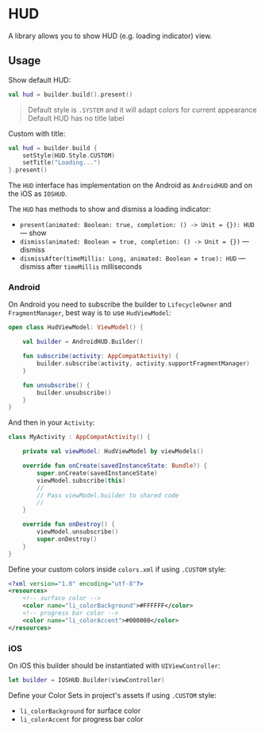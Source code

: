 # HUD

A library allows you to show HUD (e.g. loading indicator) view.

## Usage

Show default HUD:

```kotlin
val hud = builder.build().present()
```

> Default style is `.SYSTEM` and it will adapt colors for current appearance
> Default HUD has no title label

Custom with title:

```kotlin
val hud = builder.build {
    setStyle(HUD.Style.CUSTOM)
    setTitle("Loading...")
}.present()
```

The `HUD` interface has implementation on the Android as `AndroidHUD`
and on the iOS as `IOSHUD`.

The `HUD` has methods to show and dismiss a loading indicator:
- `present(animated: Boolean: true, completion: () -> Unit = {}): HUD` — show
- `dismiss(animated: Boolean = true, completion: () -> Unit = {})` — dismiss
- `dismissAfter(timeMillis: Long, animated: Boolean = true): HUD` — dismiss after `timeMillis` milliseconds

### Android

On Android you need to subscribe the builder to `LifecycleOwner` and `FragmentManager`, best way is to use `HudViewModel`:

```kotlin
open class HudViewModel: ViewModel() {

    val builder = AndroidHUD.Builder()

    fun subscribe(activity: AppCompatActivity) {
        builder.subscribe(activity, activity.supportFragmentManager)
    }

    fun unsubscribe() {
        builder.unsubscribe()
    }
}
```

And then in your `Activity`:

```kotlin
class MyActivity : AppCompatActivity() {

    private val viewModel: HudViewModel by viewModels()

    override fun onCreate(savedInstanceState: Bundle?) {
        super.onCreate(savedInstanceState)
        viewModel.subscribe(this)
        //
        // Pass viewModel.builder to shared code
        //
    }

    override fun onDestroy() {
        viewModel.unsubscribe()
        super.onDestroy()
    }
}
```

Define your custom colors inside `colors.xml` if using `.CUSTOM` style:

```xml
<?xml version="1.0" encoding="utf-8"?>
<resources>
    <!-- surface color -->
    <color name="li_colorBackground">#FFFFFF</color>
    <!-- progress bar color -->
    <color name="li_colorAccent">#000000</color>
</resources>
```

### iOS

On iOS this builder should be instantiated with `UIViewController`:

```swift
let builder = IOSHUD.Builder(viewController)
```

Define your Color Sets in project's assets if using `.CUSTOM` style:

- `li_colorBackground` for surface color
- `li_colorAccent` for progress bar color
